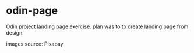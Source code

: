 # odin-page
Odin project landing page exercise. plan was to to create landing page from design.

images source: Pixabay 